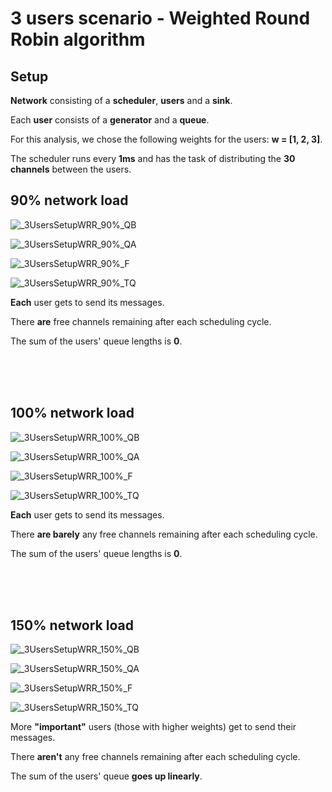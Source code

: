 # 3 users scenario - Weighted Round Robin algorithm

## Setup

**Network** consisting of a **scheduler**, **users** and a **sink**.

Each **user** consists of a **generator** and a **queue**.
  
For this analysis, we chose the following weights for the users: **w = [1, 2, 3]**.

The scheduler runs every **1ms** and has the task of distributing the **30 channels** between the users. 

## 90% network load

![_3UsersSetupWRR_90%_QB](./Network%20load%2090%25/_3UsersSetupWRR_90%25_QB.svg)

![_3UsersSetupWRR_90%_QA](./Network%20load%2090%25/_3UsersSetupWRR_90%25_QA.svg)

![_3UsersSetupWRR_90%_F](./Network%20load%2090%25/_3UsersSetupWRR_90%25_F.svg)

![_3UsersSetupWRR_90%_TQ](./Network%20load%2090%25/_3UsersSetupWRR_90%25_TQ.svg)

**Each** user gets to send its messages. 

There **are** free channels remaining after each scheduling cycle. 

The sum of the users' queue lengths is **0**.

<br/>
<br/>
<br/>

## 100% network load

![_3UsersSetupWRR_100%_QB](./Network%20load%20100%25/_3UsersSetupWRR_100%25_QB.svg)

![_3UsersSetupWRR_100%_QA](./Network%20load%20100%25/_3UsersSetupWRR_100%25_QA.svg)

![_3UsersSetupWRR_100%_F](./Network%20load%20100%25/_3UsersSetupWRR_100%25_F.svg)

![_3UsersSetupWRR_100%_TQ](./Network%20load%20100%25/_3UsersSetupWRR_100%25_TQ.svg)

**Each** user gets to send its messages. 

There **are barely** any free channels remaining after each scheduling cycle. 

The sum of the users' queue lengths is **0**.

<br/>
<br/>
<br/>

## 150% network load

![_3UsersSetupWRR_150%_QB](./Network%20load%20150%25/_3UsersSetupWRR_150%25_QB.svg)

![_3UsersSetupWRR_150%_QA](./Network%20load%20150%25/_3UsersSetupWRR_150%25_QA.svg)

![_3UsersSetupWRR_150%_F](./Network%20load%20150%25/_3UsersSetupWRR_150%25_F.svg)

![_3UsersSetupWRR_150%_TQ](./Network%20load%20150%25/_3UsersSetupWRR_150%25_TQ.svg)

More **"important"** users (those with higher weights) get to send their messages. 

There **aren't** any free channels remaining after each scheduling cycle. 

The sum of the users' queue **goes up linearly**.

<br/>
<br/>
<br/>
